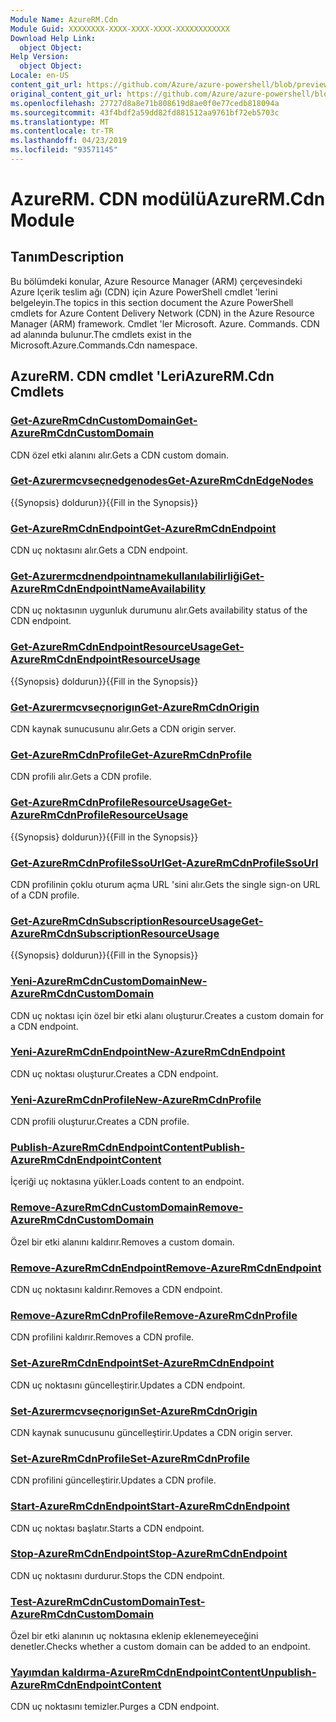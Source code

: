```yaml
---
Module Name: AzureRM.Cdn
Module Guid: XXXXXXXX-XXXX-XXXX-XXXX-XXXXXXXXXXXX
Download Help Link:
  object Object: 
Help Version:
  object Object: 
Locale: en-US
content_git_url: https://github.com/Azure/azure-powershell/blob/preview/src/ResourceManager/Cdn/Commands.Cdn/help/AzureRM.Cdn.md
original_content_git_url: https://github.com/Azure/azure-powershell/blob/preview/src/ResourceManager/Cdn/Commands.Cdn/help/AzureRM.Cdn.md
ms.openlocfilehash: 27727d8a8e71b808619d8ae0f0e77cedb818094a
ms.sourcegitcommit: 43f4bdf2a59dd82fd881512aa9761bf72eb5703c
ms.translationtype: MT
ms.contentlocale: tr-TR
ms.lasthandoff: 04/23/2019
ms.locfileid: "93571145"
---
```

# <span data-ttu-id="25a32-101">AzureRM. CDN modülü</span><span class="sxs-lookup"><span data-stu-id="25a32-101">AzureRM.Cdn Module</span></span>
## <span data-ttu-id="25a32-102">Tanım</span><span class="sxs-lookup"><span data-stu-id="25a32-102">Description</span></span>
<span data-ttu-id="25a32-103">Bu bölümdeki konular, Azure Resource Manager (ARM) çerçevesindeki Azure Içerik teslim ağı (CDN) için Azure PowerShell cmdlet 'lerini belgeleyin.</span><span class="sxs-lookup"><span data-stu-id="25a32-103">The topics in this section document the Azure PowerShell cmdlets for Azure Content Delivery Network (CDN) in the Azure Resource Manager (ARM) framework.</span></span> <span data-ttu-id="25a32-104">Cmdlet 'ler Microsoft. Azure. Commands. CDN ad alanında bulunur.</span><span class="sxs-lookup"><span data-stu-id="25a32-104">The cmdlets exist in the Microsoft.Azure.Commands.Cdn namespace.</span></span>

## <span data-ttu-id="25a32-105">AzureRM. CDN cmdlet 'Leri</span><span class="sxs-lookup"><span data-stu-id="25a32-105">AzureRM.Cdn Cmdlets</span></span>
### [<span data-ttu-id="25a32-106">Get-AzureRmCdnCustomDomain</span><span class="sxs-lookup"><span data-stu-id="25a32-106">Get-AzureRmCdnCustomDomain</span></span>](Get-AzureRmCdnCustomDomain.md)
<span data-ttu-id="25a32-107">CDN özel etki alanını alır.</span><span class="sxs-lookup"><span data-stu-id="25a32-107">Gets a CDN custom domain.</span></span>

### [<span data-ttu-id="25a32-108">Get-Azurermcvseçnedgenodes</span><span class="sxs-lookup"><span data-stu-id="25a32-108">Get-AzureRmCdnEdgeNodes</span></span>](Get-AzureRmCdnEdgeNodes.md)
<span data-ttu-id="25a32-109">{{Synopsis} doldurun}}</span><span class="sxs-lookup"><span data-stu-id="25a32-109">{{Fill in the Synopsis}}</span></span>

### [<span data-ttu-id="25a32-110">Get-AzureRmCdnEndpoint</span><span class="sxs-lookup"><span data-stu-id="25a32-110">Get-AzureRmCdnEndpoint</span></span>](Get-AzureRmCdnEndpoint.md)
<span data-ttu-id="25a32-111">CDN uç noktasını alır.</span><span class="sxs-lookup"><span data-stu-id="25a32-111">Gets a CDN endpoint.</span></span>

### [<span data-ttu-id="25a32-112">Get-Azurermcdnendpointnamekullanılabilirliği</span><span class="sxs-lookup"><span data-stu-id="25a32-112">Get-AzureRmCdnEndpointNameAvailability</span></span>](Get-AzureRmCdnEndpointNameAvailability.md)
<span data-ttu-id="25a32-113">CDN uç noktasının uygunluk durumunu alır.</span><span class="sxs-lookup"><span data-stu-id="25a32-113">Gets availability status of the CDN endpoint.</span></span>

### [<span data-ttu-id="25a32-114">Get-AzureRmCdnEndpointResourceUsage</span><span class="sxs-lookup"><span data-stu-id="25a32-114">Get-AzureRmCdnEndpointResourceUsage</span></span>](Get-AzureRmCdnEndpointResourceUsage.md)
<span data-ttu-id="25a32-115">{{Synopsis} doldurun}}</span><span class="sxs-lookup"><span data-stu-id="25a32-115">{{Fill in the Synopsis}}</span></span>

### [<span data-ttu-id="25a32-116">Get-Azurermcvseçnorigın</span><span class="sxs-lookup"><span data-stu-id="25a32-116">Get-AzureRmCdnOrigin</span></span>](Get-AzureRmCdnOrigin.md)
<span data-ttu-id="25a32-117">CDN kaynak sunucusunu alır.</span><span class="sxs-lookup"><span data-stu-id="25a32-117">Gets a CDN origin server.</span></span>

### [<span data-ttu-id="25a32-118">Get-AzureRmCdnProfile</span><span class="sxs-lookup"><span data-stu-id="25a32-118">Get-AzureRmCdnProfile</span></span>](Get-AzureRmCdnProfile.md)
<span data-ttu-id="25a32-119">CDN profili alır.</span><span class="sxs-lookup"><span data-stu-id="25a32-119">Gets a CDN profile.</span></span>

### [<span data-ttu-id="25a32-120">Get-AzureRmCdnProfileResourceUsage</span><span class="sxs-lookup"><span data-stu-id="25a32-120">Get-AzureRmCdnProfileResourceUsage</span></span>](Get-AzureRmCdnProfileResourceUsage.md)
<span data-ttu-id="25a32-121">{{Synopsis} doldurun}}</span><span class="sxs-lookup"><span data-stu-id="25a32-121">{{Fill in the Synopsis}}</span></span>

### [<span data-ttu-id="25a32-122">Get-AzureRmCdnProfileSsoUrl</span><span class="sxs-lookup"><span data-stu-id="25a32-122">Get-AzureRmCdnProfileSsoUrl</span></span>](Get-AzureRmCdnProfileSsoUrl.md)
<span data-ttu-id="25a32-123">CDN profilinin çoklu oturum açma URL 'sini alır.</span><span class="sxs-lookup"><span data-stu-id="25a32-123">Gets the single sign-on URL of a CDN profile.</span></span>

### [<span data-ttu-id="25a32-124">Get-AzureRmCdnSubscriptionResourceUsage</span><span class="sxs-lookup"><span data-stu-id="25a32-124">Get-AzureRmCdnSubscriptionResourceUsage</span></span>](Get-AzureRmCdnSubscriptionResourceUsage.md)
<span data-ttu-id="25a32-125">{{Synopsis} doldurun}}</span><span class="sxs-lookup"><span data-stu-id="25a32-125">{{Fill in the Synopsis}}</span></span>

### [<span data-ttu-id="25a32-126">Yeni-AzureRmCdnCustomDomain</span><span class="sxs-lookup"><span data-stu-id="25a32-126">New-AzureRmCdnCustomDomain</span></span>](New-AzureRmCdnCustomDomain.md)
<span data-ttu-id="25a32-127">CDN uç noktası için özel bir etki alanı oluşturur.</span><span class="sxs-lookup"><span data-stu-id="25a32-127">Creates a custom domain for a CDN endpoint.</span></span>

### [<span data-ttu-id="25a32-128">Yeni-AzureRmCdnEndpoint</span><span class="sxs-lookup"><span data-stu-id="25a32-128">New-AzureRmCdnEndpoint</span></span>](New-AzureRmCdnEndpoint.md)
<span data-ttu-id="25a32-129">CDN uç noktası oluşturur.</span><span class="sxs-lookup"><span data-stu-id="25a32-129">Creates a CDN endpoint.</span></span>

### [<span data-ttu-id="25a32-130">Yeni-AzureRmCdnProfile</span><span class="sxs-lookup"><span data-stu-id="25a32-130">New-AzureRmCdnProfile</span></span>](New-AzureRmCdnProfile.md)
<span data-ttu-id="25a32-131">CDN profili oluşturur.</span><span class="sxs-lookup"><span data-stu-id="25a32-131">Creates a CDN profile.</span></span>

### [<span data-ttu-id="25a32-132">Publish-AzureRmCdnEndpointContent</span><span class="sxs-lookup"><span data-stu-id="25a32-132">Publish-AzureRmCdnEndpointContent</span></span>](Publish-AzureRmCdnEndpointContent.md)
<span data-ttu-id="25a32-133">İçeriği uç noktasına yükler.</span><span class="sxs-lookup"><span data-stu-id="25a32-133">Loads content to an endpoint.</span></span>

### [<span data-ttu-id="25a32-134">Remove-AzureRmCdnCustomDomain</span><span class="sxs-lookup"><span data-stu-id="25a32-134">Remove-AzureRmCdnCustomDomain</span></span>](Remove-AzureRmCdnCustomDomain.md)
<span data-ttu-id="25a32-135">Özel bir etki alanını kaldırır.</span><span class="sxs-lookup"><span data-stu-id="25a32-135">Removes a custom domain.</span></span>

### [<span data-ttu-id="25a32-136">Remove-AzureRmCdnEndpoint</span><span class="sxs-lookup"><span data-stu-id="25a32-136">Remove-AzureRmCdnEndpoint</span></span>](Remove-AzureRmCdnEndpoint.md)
<span data-ttu-id="25a32-137">CDN uç noktasını kaldırır.</span><span class="sxs-lookup"><span data-stu-id="25a32-137">Removes a CDN endpoint.</span></span>

### [<span data-ttu-id="25a32-138">Remove-AzureRmCdnProfile</span><span class="sxs-lookup"><span data-stu-id="25a32-138">Remove-AzureRmCdnProfile</span></span>](Remove-AzureRmCdnProfile.md)
<span data-ttu-id="25a32-139">CDN profilini kaldırır.</span><span class="sxs-lookup"><span data-stu-id="25a32-139">Removes a CDN profile.</span></span>

### [<span data-ttu-id="25a32-140">Set-AzureRmCdnEndpoint</span><span class="sxs-lookup"><span data-stu-id="25a32-140">Set-AzureRmCdnEndpoint</span></span>](Set-AzureRmCdnEndpoint.md)
<span data-ttu-id="25a32-141">CDN uç noktasını güncelleştirir.</span><span class="sxs-lookup"><span data-stu-id="25a32-141">Updates a CDN endpoint.</span></span>

### [<span data-ttu-id="25a32-142">Set-Azurermcvseçnorigın</span><span class="sxs-lookup"><span data-stu-id="25a32-142">Set-AzureRmCdnOrigin</span></span>](Set-AzureRmCdnOrigin.md)
<span data-ttu-id="25a32-143">CDN kaynak sunucusunu güncelleştirir.</span><span class="sxs-lookup"><span data-stu-id="25a32-143">Updates a CDN origin server.</span></span>

### [<span data-ttu-id="25a32-144">Set-AzureRmCdnProfile</span><span class="sxs-lookup"><span data-stu-id="25a32-144">Set-AzureRmCdnProfile</span></span>](Set-AzureRmCdnProfile.md)
<span data-ttu-id="25a32-145">CDN profilini güncelleştirir.</span><span class="sxs-lookup"><span data-stu-id="25a32-145">Updates a CDN profile.</span></span>

### [<span data-ttu-id="25a32-146">Start-AzureRmCdnEndpoint</span><span class="sxs-lookup"><span data-stu-id="25a32-146">Start-AzureRmCdnEndpoint</span></span>](Start-AzureRmCdnEndpoint.md)
<span data-ttu-id="25a32-147">CDN uç noktası başlatır.</span><span class="sxs-lookup"><span data-stu-id="25a32-147">Starts a CDN endpoint.</span></span>

### [<span data-ttu-id="25a32-148">Stop-AzureRmCdnEndpoint</span><span class="sxs-lookup"><span data-stu-id="25a32-148">Stop-AzureRmCdnEndpoint</span></span>](Stop-AzureRmCdnEndpoint.md)
<span data-ttu-id="25a32-149">CDN uç noktasını durdurur.</span><span class="sxs-lookup"><span data-stu-id="25a32-149">Stops the CDN endpoint.</span></span>

### [<span data-ttu-id="25a32-150">Test-AzureRmCdnCustomDomain</span><span class="sxs-lookup"><span data-stu-id="25a32-150">Test-AzureRmCdnCustomDomain</span></span>](Test-AzureRmCdnCustomDomain.md)
<span data-ttu-id="25a32-151">Özel bir etki alanının uç noktasına eklenip eklenemeyeceğini denetler.</span><span class="sxs-lookup"><span data-stu-id="25a32-151">Checks whether a custom domain can be added to an endpoint.</span></span>

### [<span data-ttu-id="25a32-152">Yayımdan kaldırma-AzureRmCdnEndpointContent</span><span class="sxs-lookup"><span data-stu-id="25a32-152">Unpublish-AzureRmCdnEndpointContent</span></span>](Unpublish-AzureRmCdnEndpointContent.md)
<span data-ttu-id="25a32-153">CDN uç noktasını temizler.</span><span class="sxs-lookup"><span data-stu-id="25a32-153">Purges a CDN endpoint.</span></span>

